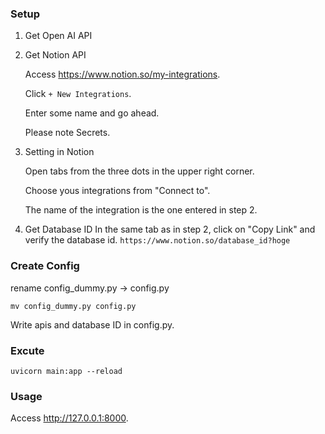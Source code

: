 ### Setup
1. Get Open AI API

2. Get Notion API

    Access https://www.notion.so/my-integrations.

    Click `+ New Integrations`.

    Enter some name and go ahead.

    Please note Secrets.

3. Setting in Notion

    Open tabs from the three dots in the upper right corner.

    Choose yous integrations from "Connect to".

    The name of the integration is the one entered in step 2.

4. Get Database ID
    In the same tab as in step 2, click on "Copy Link" and verify the database id.
    `https://www.notion.so/database_id?hoge`



### Create Config
rename config_dummy.py -> config.py
```
mv config_dummy.py config.py
```

Write apis and database ID in config.py.

### Excute
```
uvicorn main:app --reload
```

### Usage
Access http://127.0.0.1:8000.